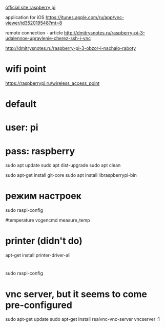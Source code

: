 [official site raspberry pi](https://www.raspberrypi.org)

application for iOS
https://itunes.apple.com/ru/app/vnc-viewer/id352019548?mt=8


remote connection - article
http://dmitrysnotes.ru/raspberry-pi-3-udalennoe-upravlenie-cherez-ssh-i-vnc

http://dmitrysnotes.ru/raspberry-pi-3-obzor-i-nachalo-raboty

# wifi point
https://raspberrypi.ru/wireless_access_point


# default
# user: pi
# pass: raspberry

sudo apt update
sudo apt dist-upgrade
sudo apt clean

sudo apt-get install git-core
sudo apt install libraspberrypi-bin

# режим настроек
sudo raspi-config

#temperature
vcgencmd measure_temp


# printer (didn't do)
apt-get install printer-driver-all

# 
sudo raspi-config

# vnc server, but it seems to come pre-configured
sudo apt-get update
sudo apt-get install realvnc-vnc-server
vncserver :1
